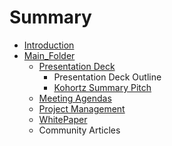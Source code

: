 # Summary

* [Introduction](README.md)
* [Main_Folder](mainfolder.md)
   * [Presentation Deck](presentation_deck.md)
       * Presentation Deck Outline
       * [Kohortz Summary Pitch](kohortz_summary_pitch.md)
   * [Meeting Agendas](meeting_agendas.md)
   * [Project Management](project_management.md)
   * [WhitePaper](whitepaper.md)
   * Community Articles


